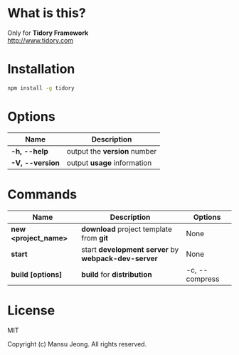 # What is this?

Only for **Tidory Framework** \
<http://www.tidory.com>

# Installation

```bash
npm install -g tidory
```

# Options

Name|Description|
----|-----------|
|**-h, --help**|output the **version** number|
|**-V, --version**|output **usage** information|

# Commands

Name|Description|Options
----|-----------|-------|
|**new &lt;project_name&gt;**|**download** project template from **git**|None|
|**start**|start **development server** by **webpack-dev-server**|None|
|**build [options]**|**build** for **distribution**|-c, --compress|

# License

MIT

Copyright (c) Mansu Jeong. All rights reserved.
